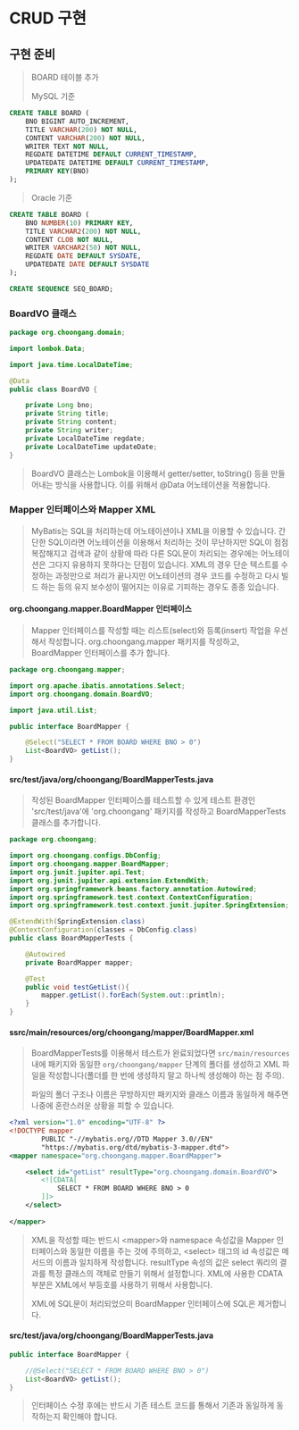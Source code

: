 # CRUD 구현

## 구현 준비

> BOARD 테이블 추가
> 
> MySQL 기준

```sql
CREATE TABLE BOARD (
    BNO BIGINT AUTO_INCREMENT,
    TITLE VARCHAR(200) NOT NULL,
    CONTENT VARCHAR(200) NOT NULL,
    WRITER TEXT NOT NULL,
    REGDATE DATETIME DEFAULT CURRENT_TIMESTAMP,
    UPDATEDATE DATETIME DEFAULT CURRENT_TIMESTAMP,
    PRIMARY KEY(BNO)
);
```

> Oracle 기준

```sql
CREATE TABLE BOARD (
    BNO NUMBER(10) PRIMARY KEY,
    TITLE VARCHAR2(200) NOT NULL,
    CONTENT CLOB NOT NULL,
    WRITER VARCHAR2(50) NOT NULL,
    REGDATE DATE DEFAULT SYSDATE,
    UPDATEDATE DATE DEFAULT SYSDATE
);

CREATE SEQUENCE SEQ_BOARD;
```

### BoardVO 클래스

```java
package org.choongang.domain;

import lombok.Data;

import java.time.LocalDateTime;

@Data
public class BoardVO {

    private Long bno;
    private String title;
    private String content;
    private String writer;
    private LocalDateTime regdate;
    private LocalDateTime updateDate;
}
```

> BoardVO 클래스는 Lombok을 이용해서 getter/setter, toString() 등을 만들어내는 방식을 사용합니다. 이를 위해서 @Data 어노테이션을 적용합니다.

### Mapper 인터페이스와 Mapper XML

> MyBatis는 SQL을 처리하는데 어노테이션이나 XML을 이용할 수 있습니다. 간단한 SQL이라면 어노테이션을 이용해서 처리하는 것이 무난하지만 SQL이 점점 복잡해지고 검색과 같이 상황에 따라 다른 SQL문이 처리되는 경우에는 어노테이션은 그다지 유용하지 못하다는 단점이 있습니다. XML의 경우 단순 텍스트를 수정하는 과정만으로 처리가 끝나지만 어노테이션의 경우 코드를 수정하고 다시 빌드 하는 등의 유지 보수성이 떨어지는 이유로 기피하는 경우도 종종 있습니다. 


#### org.choongang.mapper.BoardMapper 인터페이스

> Mapper 인터페이스를 작성할 때는 리스트(select)와 등록(insert) 작업을 우선해서 작성합니다. org.choongang.mapper 패키지를 작성하고, BoardMapper 인터페이스를 추가 합니다.

```java
package org.choongang.mapper;

import org.apache.ibatis.annotations.Select;
import org.choongang.domain.BoardVO;

import java.util.List;

public interface BoardMapper {

    @Select("SELECT * FROM BOARD WHERE BNO > 0")
    List<BoardVO> getList();
}
```

#### src/test/java/org/choongang/BoardMapperTests.java 

> 작성된 BoardMapper 인터페이스를 테스트할 수 있게 테스트 환경인 'src/test/java'에 'org.choongang' 패키지를 작성하고 BoardMapperTests 클래스를 추가합니다.

```java
package org.choongang;

import org.choongang.configs.DbConfig;
import org.choongang.mapper.BoardMapper;
import org.junit.jupiter.api.Test;
import org.junit.jupiter.api.extension.ExtendWith;
import org.springframework.beans.factory.annotation.Autowired;
import org.springframework.test.context.ContextConfiguration;
import org.springframework.test.context.junit.jupiter.SpringExtension;

@ExtendWith(SpringExtension.class)
@ContextConfiguration(classes = DbConfig.class)
public class BoardMapperTests {

    @Autowired
    private BoardMapper mapper;

    @Test
    public void testGetList(){
        mapper.getList().forEach(System.out::println);
    }
}
```

#### ssrc/main/resources/org/choongang/mapper/BoardMapper.xml

> BoardMapperTests를 이용해서 테스트가 완료되었다면 <code>src/main/resources</code>내에 패키지와 동일한 <code>org/choongang/mapper</code> 단계의 폴더를 생성하고 XML 파일을 작성합니다(폴더를 한 번에 생성하지 말고 하나씩 생성해야 하는 점 주의).
> 
> 파일의 폴더 구조나 이름은 무방하지만 패키지와 클래스 이름과 동일하게 해주면 나중에 혼란스러운 상황을 피할 수 있습니다.


```xml
<?xml version="1.0" encoding="UTF-8" ?>
<!DOCTYPE mapper
        PUBLIC "-//mybatis.org//DTD Mapper 3.0//EN"
        "https://mybatis.org/dtd/mybatis-3-mapper.dtd">
<mapper namespace="org.choongang.mapper.BoardMapper">

    <select id="getList" resultType="org.choongang.domain.BoardVO">
        <![CDATA[
            SELECT * FROM BOARD WHERE BNO > 0
        ]]>
    </select>
    
</mapper>
```

> XML을 작성할 때는 반드시 \<mapper\>와 namespace 속성값을 Mapper 인터페이스와 동일한 이름을 주는 것에 주의하고, \<select\> 태그의 id 속성값은 메서드의 이름과 일치하게 작성합니다. resultType 속성의 값은 select 쿼리의 결과를 특정 클래스의 객체로 만들기 위해서 설정합니다. XML에 사용한 CDATA 부분은 XML에서 부등호를 사용하기 위해서 사용합니다.
> 
> XML에 SQL문이 처리되었으미 BoardMapper 인터페이스에 SQL은 제거합니다.


#### src/test/java/org/choongang/BoardMapperTests.java 

```java
public interface BoardMapper {

    //@Select("SELECT * FROM BOARD WHERE BNO > 0")
    List<BoardVO> getList();
}
```

> 인터페이스 수정 후에는 반드시 기존 테스트 코드를 통해서 기존과 동일하게 동작하는지 확인해야 합니다.
> 
